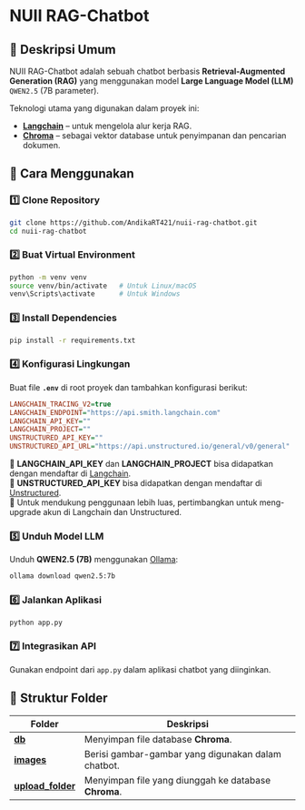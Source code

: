 # NUII RAG-Chatbot  

## 📌 Deskripsi Umum  
NUII RAG-Chatbot adalah sebuah chatbot berbasis **Retrieval-Augmented Generation (RAG)** yang menggunakan model **Large Language Model (LLM)** `QWEN2.5` (7B parameter).  

Teknologi utama yang digunakan dalam proyek ini:  
- **[Langchain](https://smith.langchain.com/)** – untuk mengelola alur kerja RAG.  
- **[Chroma](https://www.trychroma.com/)** – sebagai vektor database untuk penyimpanan dan pencarian dokumen.  

## 🚀 Cara Menggunakan  
### 1️⃣ Clone Repository  
```bash
git clone https://github.com/AndikaRT421/nuii-rag-chatbot.git
cd nuii-rag-chatbot
```
### 2️⃣ Buat Virtual Environment  
```bash
python -m venv venv
source venv/bin/activate   # Untuk Linux/macOS
venv\Scripts\activate      # Untuk Windows
```
### 3️⃣ Install Dependencies  
```bash
pip install -r requirements.txt
```
### 4️⃣ Konfigurasi Lingkungan  
Buat file **`.env`** di root proyek dan tambahkan konfigurasi berikut:  
```ini
LANGCHAIN_TRACING_V2=true
LANGCHAIN_ENDPOINT="https://api.smith.langchain.com"
LANGCHAIN_API_KEY=""
LANGCHAIN_PROJECT=""
UNSTRUCTURED_API_KEY=""
UNSTRUCTURED_API_URL="https://api.unstructured.io/general/v0/general"
```
🔹 **LANGCHAIN_API_KEY** dan **LANGCHAIN_PROJECT** bisa didapatkan dengan mendaftar di [Langchain](https://smith.langchain.com/settings).  
🔹 **UNSTRUCTURED_API_KEY** bisa didapatkan dengan mendaftar di [Unstructured](https://unstructured.io/api-key-free).  
🔹 Untuk mendukung penggunaan lebih luas, pertimbangkan untuk meng-upgrade akun di Langchain dan Unstructured.  

### 5️⃣ Unduh Model LLM  
Unduh **QWEN2.5 (7B)** menggunakan [Ollama](https://ollama.com/library/qwen2.5):  
```bash
ollama download qwen2.5:7b
```

### 6️⃣ Jalankan Aplikasi  
```bash
python app.py
```

### 7️⃣ Integrasikan API  
Gunakan endpoint dari `app.py` dalam aplikasi chatbot yang diinginkan.

## 📂 Struktur Folder  
| Folder | Deskripsi |
|--------|----------|
| **[db](/db)** | Menyimpan file database **Chroma**. |
| **[images](/images)** | Berisi gambar-gambar yang digunakan dalam chatbot. |
| **[upload_folder](/upload_folder)** | Menyimpan file yang diunggah ke database **Chroma**. |